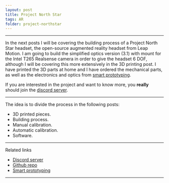 ```yaml
---
layout: post
title: Project North Star
tags: AR
folder: project-northstar
---
```

***

In the next posts I will be covering the building process of a Project North Star headset, the open-source augmented reality headset from Leap Motion. I am going to build the simplified optics version (3.1) with mount for the Intel T265 Realsense camera in order to give the headset 6 DOF, although I will be covering this more extensively in the 3D printing post. I have printed the 3D parts at home and I have ordered the mechanical parts, as well as the electronics and optics from [smart prototyping](https://www.smart-prototyping.com/AR-VR-MR-XR). 

If you are interested in the project and want to know more, you **really** should join the [discord server](https://discordapp.com/invite/ATPm9Fy).

***

The idea is to divide the process in the following posts:

+ 3D printed pieces.
+ Building process.
+ Manual calibration.
+ Automatic calibration.
+ Software.

***

Related links
+ [Discord server](https://discordapp.com/invite/ATPm9Fy)
+ [Github repo](https://leapmotion.github.io/ProjectNorthStar/) 
+ [Smart prototyping](https://www.smart-prototyping.com/AR-VR-MR-XR)

***
